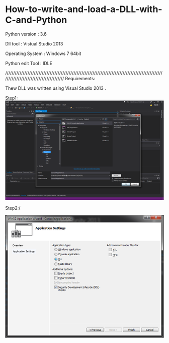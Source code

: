 # How-to-write-and-load-a-DLL-with-C-and-Python

Python version : 3.6

Dll tool : Vistual Studio 2013

Operating System : Windows 7 64bit

Python edit Tool : IDLE

////////////////////////////////////////////////////////////////////////////////////////////////////////////////////////////////////////
Requirements:

Thew DLL was written using Visual Studio 2013 .

Step1:
![image](https://github.com/Ming-Shu/How-to-write-and-load-a-DLL-with-C-and-Python/blob/master/VC-1.PNG)

Step2:/

![image](https://github.com/Ming-Shu/How-to-write-and-load-a-DLL-with-C-and-Python/blob/master/VC-2.PNG)
